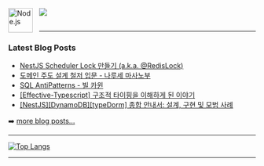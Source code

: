 <img align="left" alt="Node.js" width="50px" src="https://cdn.jsdelivr.net/npm/devicons@1.8.0/!SVG/nodejs_small.svg" style="padding-right:10px;" />  
<img src="https://img.shields.io/badge/Nestjs-E0234E?style=for-the-badge&logo=nestjs&logoColor=white">



<br />
<br />

---

### Latest Blog Posts 
<!-- [codeSTACKr](https://github.com/codeSTACKr) -->
<!-- BLOG-POST-LIST:START -->
- [NestJS Scheduler Lock 만들기 &lpar;a.k.a. @RedisLock&rpar;](https://velog.io/@isntkyu/NestJS-Scheduler-Lock-%EB%A7%8C%EB%93%A4%EA%B8%B0-a.k.a.-RedisLock)
- [도메인 주도 설계 철저 입문 - 나루세 마사노부](https://velog.io/@isntkyu/%EB%8F%84%EB%A9%94%EC%9D%B8-%EC%A3%BC%EB%8F%84-%EC%84%A4%EA%B3%84-%EC%B2%A0%EC%A0%80-%EC%9E%85%EB%AC%B8-%EB%82%98%EB%A3%A8%EC%84%B8-%EB%A7%88%EC%82%AC%EB%85%B8%EB%B6%80)
- [SQL AntiPatterns - 빌 카윈](https://velog.io/@isntkyu/SQL-AntiPatterns-%EB%B9%8C-%EC%B9%B4%EC%9C%88)
- [[Effective-Typescript] 구조적 타이핑을 이해하게 된 이야기](https://velog.io/@isntkyu/Effective-Typescript-%EA%B5%AC%EC%A1%B0%EC%A0%81-%ED%83%80%EC%9D%B4%ED%95%91%EC%9D%84-%EC%9D%B4%ED%95%B4%ED%95%98%EA%B2%8C-%EB%90%9C-%EC%9D%B4%EC%95%BC%EA%B8%B0)
- [[NestJS][DynamoDB][typeDorm] 종합 안내서: 설계, 구현 및 모범 사례](https://velog.io/@isntkyu/DynamoDBtypeDorm)
<!-- BLOG-POST-LIST:END -->

➡️ [more blog posts...](https://velog.io/@isntkyu)

---

[![Top Langs](https://github-readme-stats.vercel.app/api/top-langs/?username=isntkyu&layout=compact)](https://github.com/isntkyu)
  
---
   
<!-- [![yourrepositoryname](https://github-readme-stats.vercel.app/api/pin/?username=isntkyu&repo=velog-total)](https://github.com/isntkyu/velog-total) -->
